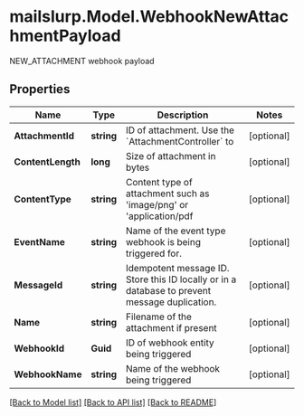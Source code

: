 # mailslurp.Model.WebhookNewAttachmentPayload
NEW_ATTACHMENT webhook payload
## Properties

Name | Type | Description | Notes
------------ | ------------- | ------------- | -------------
**AttachmentId** | **string** | ID of attachment. Use the &#x60;AttachmentController&#x60; to | [optional] 
**ContentLength** | **long** | Size of attachment in bytes | [optional] 
**ContentType** | **string** | Content type of attachment such as &#39;image/png&#39; or &#39;application/pdf | [optional] 
**EventName** | **string** | Name of the event type webhook is being triggered for. | [optional] 
**MessageId** | **string** | Idempotent message ID. Store this ID locally or in a database to prevent message duplication. | [optional] 
**Name** | **string** | Filename of the attachment if present | [optional] 
**WebhookId** | **Guid** | ID of webhook entity being triggered | [optional] 
**WebhookName** | **string** | Name of the webhook being triggered | [optional] 

[[Back to Model list]](../README#documentation-for-models) [[Back to API list]](../README#documentation-for-api-endpoints) [[Back to README]](../README)

